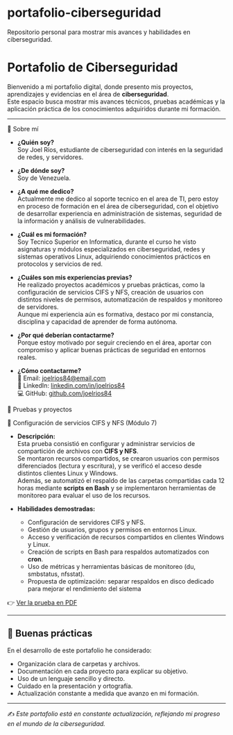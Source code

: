 # portafolio-ciberseguridad
Repositorio personal para mostrar mis avances y habilidades en ciberseguridad.

# Portafolio de Ciberseguridad

Bienvenido a mi portafolio digital, donde presento mis proyectos, aprendizajes y evidencias en el área de **ciberseguridad**.  
Este espacio busca mostrar mis avances técnicos, pruebas académicas y la aplicación práctica de los conocimientos adquiridos durante mi formación.

---

👤 Sobre mí
- **¿Quién soy?**  
  Soy Joel Ríos, estudiante de ciberseguridad con interés en la seguridad de redes, y servidores.

- **¿De dónde soy?**  
  Soy de Venezuela.

- **¿A qué me dedico?**  
  Actualmente me dedico al soporte tecnico en el area de TI, pero estoy en proceso de formación en el área de ciberseguridad, con el objetivo de desarrollar experiencia en administración de sistemas, seguridad de la información y análisis de vulnerabilidades.

- **¿Cuál es mi formación?**  
  Soy Tecnico Superior en Informatica, durante el curso he visto asignaturas y módulos especializados en ciberseguridad, redes y sistemas operativos Linux, adquiriendo conocimientos prácticos en protocolos y servicios de red.

- **¿Cuáles son mis experiencias previas?**  
  He realizado proyectos académicos y pruebas prácticas, como la configuración de servicios CIFS y NFS, creación de usuarios con distintos niveles de permisos, automatización de respaldos y monitoreo de servidores.  
  Aunque mi experiencia aún es formativa, destaco por mi constancia, disciplina y capacidad de aprender de forma autónoma.

- **¿Por qué deberían contactarme?**  
  Porque estoy motivado por seguir creciendo en el área, aportar con compromiso y aplicar buenas prácticas de seguridad en entornos reales.

- **¿Cómo contactarme?**  
  📧 Email: joelrios84@email.com  
  🔗 LinkedIn: [linkedin.com/in/joelrios84](https://linkedin.com/in/joelrios84)  
  💻 GitHub: [github.com/joelrios84](https://github.com/joelrios84)

📂 Pruebas y proyectos

🔐 Configuración de servicios CIFS y NFS (Módulo 7)
- **Descripción:**  
  Esta prueba consistió en configurar y administrar servicios de compartición de archivos con **CIFS y NFS**.  
  Se montaron recursos compartidos, se crearon usuarios con permisos diferenciados (lectura y escritura), y se verificó el acceso desde distintos clientes Linux y Windows.  
  Además, se automatizó el respaldo de las carpetas compartidas cada 12 horas mediante **scripts en Bash** y se implementaron herramientas de monitoreo para evaluar el uso de los recursos.

- **Habilidades demostradas:**  
  - Configuración de servidores CIFS y NFS.  
  - Gestión de usuarios, grupos y permisos en entornos Linux.  
  - Acceso y verificación de recursos compartidos en clientes Windows y Linux.  
  - Creación de scripts en Bash para respaldos automatizados con **cron**.  
  - Uso de métricas y herramientas básicas de monitoreo (du, smbstatus, nfsstat).  
  - Propuesta de optimización: separar respaldos en disco dedicado para mejorar el rendimiento del sistema

👉 [Ver la prueba en PDF](https://github.com/joelrios84/portafolio-ciberseguridad/blob/main/prueba.pdf)

---

## 🌱 Buenas prácticas

En el desarrollo de este portafolio he considerado:
- Organización clara de carpetas y archivos.  
- Documentación en cada proyecto para explicar su objetivo.  
- Uso de un lenguaje sencillo y directo.  
- Cuidado en la presentación y ortografía.  
- Actualización constante a medida que avanzo en mi formación.  

---

✍️ *Este portafolio está en constante actualización, reflejando mi progreso en el mundo de la ciberseguridad.*

